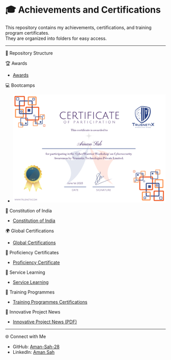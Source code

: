 # 🎓 Achievements and Certifications  

This repository contains my achievements, certifications, and training program certificates.  
They are organized into folders for easy access.  

---

📂 Repository Structure  

🏆 Awards  
- [Awards](Awards/)  

💻 Bootcamps  
- ![Cyber Security Certificate](Bootcamps/cyber%20security.jpg) 

📖 Constitution of India  
- [Constitution of India](Constitution%20of%20India/)  

🌍 Global Certifications  
- [Global Certifications](Global%20Certifications/)  

📜 Proficiency Certificates  
- [Proficiency Certificate](Proficiency%20Certificate/)  

🤝 Service Learning  
- [Service Learning](Service%20Learning/)  

🏫 Training Programmes  
- [Training Programmes Certifications](Training%20Programmes%20Certifications/)  

📰 Innovative Project News  
- [Innovative Project News (PDF)](Innovative%20Project%20News.pdf)  

----

🌐 Connect with Me  
- GitHub: [Aman-Sah-28](https://github.com/Aman-Sah-28)  
- LinkedIn: [Aman Sah](https://www.linkedin.com/in/aman-sah-609721207)  
